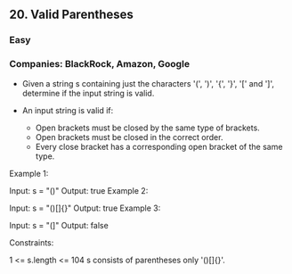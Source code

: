 ## 20. Valid Parentheses
### Easy

### Companies: BlackRock, Amazon, Google


 - Given a string s containing just the characters '(', ')', '{', '}', '[' and ']', determine if the input string is valid.

 - An input string is valid if:

    - Open brackets must be closed by the same type of brackets.
    - Open brackets must be closed in the correct order.
    - Every close bracket has a corresponding open bracket of the same type.



Example 1:

Input: s = "()"
Output: true
Example 2:

Input: s = "()[]{}"
Output: true
Example 3:

Input: s = "(]"
Output: false
 

Constraints:

1 <= s.length <= 104
s consists of parentheses only '()[]{}'.